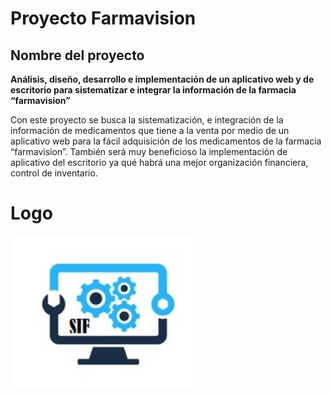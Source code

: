 # Proyecto Farmavision

## Nombre del proyecto

 **Análisis, diseño, desarrollo e implementación de un aplicativo web y de escritorio para sistematizar e integrar la información de la farmacia “farmavision”**


Con este proyecto se busca la sistematización, e integración de la información de medicamentos que tiene a la venta por medio de un aplicativo web para la fácil  adquisición de los medicamentos de la farmacia  “farmavision”.
También será muy beneficioso la implementación de aplicativo del escritorio ya qué habrá una mejor organización financiera, control de inventario.

# Logo 
<img src="img/logo.jpg" width="300">
